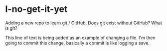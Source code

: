 # I-no-get-it-yet
Adding a new repo to learn git / GitHub. Does git exist without GitHub? What is git?

This line of text is being added as an example of changing a file. I'm then going to commit this change, basically a commit is like logging a save. 

